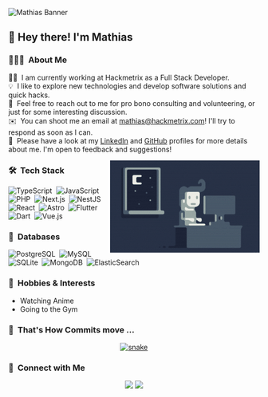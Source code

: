 ![Mathias Banner](https://your-image-url-here.com/banner.png)


<h2 align="left">👋 Hey there! I'm Mathias</h2>

<!-- ## 👋 &nbsp;Hey there! I'm Mathias -->

### 👨🏻‍💻 &nbsp;About Me

👨‍💻 &nbsp;I am currently working at Hackmetrix as a Full Stack Developer.<br>
💡 &nbsp;I like to explore new technologies and develop software solutions and quick hacks.<br>
💬 &nbsp;Feel free to reach out to me for pro bono consulting and volunteering, or just for some interesting discussion.<br>
✉️ &nbsp;You can shoot me an email at mathias@hackmetrix.com! I'll try to respond as soon as I can.<br>
📝 &nbsp;Please have a look at my [LinkedIn](https://www.linkedin.com/in/mathias-sv/) and [GitHub](https://github.com/mathias-sv152) profiles for more details about me. I'm open to feedback and suggestions!

<img alt="Night Coding" src="https://raw.githubusercontent.com/AVS1508/AVS1508/master/assets/Night-Coding.gif" align="right"/>

### 🛠 &nbsp;Tech Stack

![TypeScript](https://img.shields.io/badge/typescript-%23007ACC.svg?style=for-the-badge&logo=typescript&logoColor=white)&nbsp;
![JavaScript](https://img.shields.io/badge/javascript-%23323330.svg?style=for-the-badge&logo=javascript&logoColor=%23F7DF1E)&nbsp;
![PHP](https://img.shields.io/badge/php-%23777BB4.svg?style=for-the-badge&logo=php&logoColor=white)&nbsp;
![Next.js](https://img.shields.io/badge/next.js-%23000000.svg?style=for-the-badge&logo=nextdotjs&logoColor=white)&nbsp;
![NestJS](https://img.shields.io/badge/nestjs-%23E0234E.svg?style=for-the-badge&logo=nestjs&logoColor=white)&nbsp;
![React](https://img.shields.io/badge/react-%2320232a.svg?style=for-the-badge&logo=react&logoColor=%2361DAFB)&nbsp;
![Astro](https://img.shields.io/badge/astro-%23FF5C01.svg?style=for-the-badge&logo=astro&logoColor=white)&nbsp;
![Flutter](https://img.shields.io/badge/flutter-%2302569B.svg?style=for-the-badge&logo=flutter&logoColor=white)&nbsp;
![Dart](https://img.shields.io/badge/dart-%230175C2.svg?style=for-the-badge&logo=dart&logoColor=white)&nbsp;
![Vue.js](https://img.shields.io/badge/vuejs-%2335495e.svg?style=for-the-badge&logo=vuedotjs&logoColor=%234FC08D)&nbsp;

### 📛 &nbsp;Databases

![PostgreSQL](https://img.shields.io/badge/postgresql-%23316192.svg?style=for-the-badge&logo=postgresql&logoColor=white)&nbsp;
![MySQL](https://img.shields.io/badge/mysql-%2300f.svg?style=for-the-badge&logo=mysql&logoColor=white)&nbsp;
![SQLite](https://img.shields.io/badge/sqlite-%2307405e.svg?style=for-the-badge&logo=sqlite&logoColor=white)&nbsp;
![MongoDB](https://img.shields.io/badge/MongoDB-%234ea94b.svg?style=for-the-badge&logo=mongodb&logoColor=white)&nbsp;
![ElasticSearch](https://img.shields.io/badge/-ElasticSearch-005571?style=for-the-badge&logo=elasticsearch)&nbsp;

### 💃 &nbsp;Hobbies & Interests

- Watching Anime
- Going to the Gym


### 🐍 &nbsp;That's How Commits move ...

<div align="center">
  <a href="https://github.com/Adityakanoi2001/">
  <img src="https://github.com/user-attachments/assets/e4f92294-d8ab-4432-8804-985d8220cb4f"
       alt="snake" /></a>
</div>

### 📢 &nbsp;Connect with Me

<p align="center">
<a href="https://www.linkedin.com/in/mathias-sv/"><img src="https://img.shields.io/badge/-Mathias%20LinkedIn-0077B5?style=flat&logo=Linkedin&logoColor=white"/></a>
<a href="mailto:mathias@hackmetrix.com"><img src="https://img.shields.io/badge/-Mathias%20Email-D14836?style=flat&logo=Gmail&logoColor=white"/></a>
</p>
